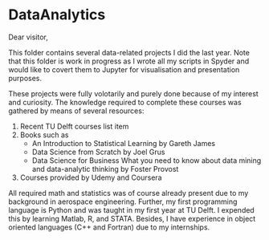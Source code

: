 # DataAnalytics

Dear visitor,

This folder contains several data-related projects I did the last year. Note that this folder is work in progress as I wrote all my scripts in Spyder and would like to covert them to Jupyter for visualisation and presentation purposes. 







These projects were fully volotarily and purely done because of my interest and curiosity. The knowledge required to complete these courses was gathered by means of several resources:

1. Recent TU Delft courses list item
2. Books such as
   - An Introduction to Statistical Learning by Gareth James
   - Data Science from Scratch by Joel Grus
   - Data Science for Business What you need to know about data mining and data-analytic thinking by Foster Provost
3. Courses provided by Udemy and Coursera

All required math and statistics was of course already present due to my background in aerospace engineering. Further, my first programming language is Python and was taught in my first year at TU Delft. I expended this by learning Matlab, R, and STATA. Besides, I have experience in object oriented languages (C++ and Fortran) due to my internships. 

